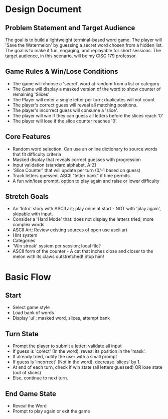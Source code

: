 # Design Document

## Problem Statement and Target Audience

The goal is to build a lightweight terminal-based word game. The player will 'Save the Watermelon' by guessing a secret word chosen from a hidden list. The goal is to make it fun, engaging, and replayable for short sessions. The target audience, in this scenario, will be my CISC 179 professor. 

## Game Rules & Win/Lose Conditions

* The game will choose a 'secret' word at random from a list or category
* The Game will display a masked version of the word to show counter of remaining 'Slices'
* The Player will enter a single letter per turn; duplicates will not count
* The player's correct guess will reveal all matching positions.
* The player's incorrect guess will consume a 'slice'.
* The player will win if they can guess all letters before the slices reach '0'
* The player will lose if the slice counter reaches '0'. 

## Core Features

* Random word selection. Can use an online dictionary to source words that fit difficulty criteria
* Masked display that reveals correct guesses with progression
* Input validation (standard alphabet, A-Z)
* 'Slice Counter' that will update per turn (0/-1 based on guess)
* Track letters guessed. ASCII "letter bank" if time permits.
* A fun win/lose prompt, option to play again and raise or lower difficulty

## Stretch Goals
* An 'Intro' story with ASCII art; play once at start - NOT with 'play again', skipable with input.
* Consider a 'Hard Mode' that: does not display the letters tried; more complex words
* ASCII Art: Review existing sources of open use ascii art
* Hint system
* Categories
* 'Win streak' system per session; local file?
* ASCII form of the counter - A cat that inches close and closer to the melon with its claws outstretched! Stop him!

# Basic Flow
## Start
* Select game style
* Load bank of words
* Display 'ui'; masked word, slices, attempt bank

## Turn State
* Prompt the player to submit a letter; validate all input
* If guess is 'corect' (In the word), reveal its position in the 'mask'.
* If already tried, notify the user with a small prompt
* If guess is 'incorrect' (Not in the word), decrease 'slices' by 1.
* At end of each turn, check if win state (all letters guessed) OR lose state (out of slices)
* Else, continue to next turn.

## End Game State
* Reveal the Word
* Prompt to play again or exit the game

